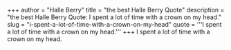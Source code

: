 +++
author = "Halle Berry"
title = "the best Halle Berry Quote"
description = "the best Halle Berry Quote: I spent a lot of time with a crown on my head."
slug = "i-spent-a-lot-of-time-with-a-crown-on-my-head"
quote = '''I spent a lot of time with a crown on my head.'''
+++
I spent a lot of time with a crown on my head.
